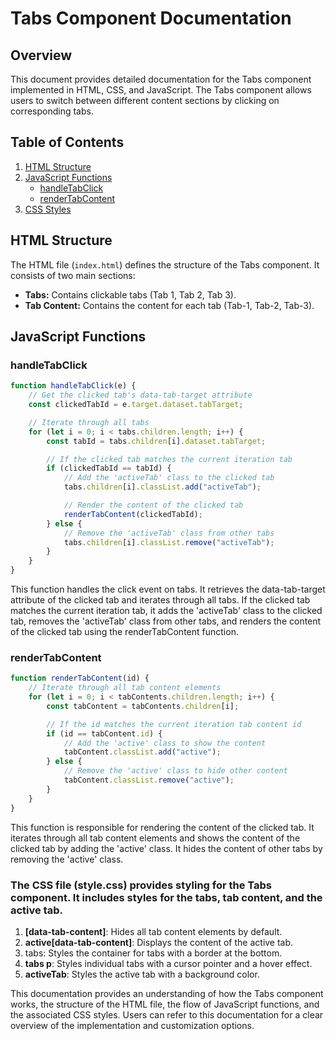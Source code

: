 # Tabs Component Documentation

## Overview
This document provides detailed documentation for the Tabs component implemented in HTML, CSS, and JavaScript. The Tabs component allows users to switch between different content sections by clicking on corresponding tabs.

## Table of Contents
1. [HTML Structure](#html-structure)
2. [JavaScript Functions](#javascript-functions)
   - [handleTabClick](#handletabclick)
   - [renderTabContent](#rendertabcontent)
3. [CSS Styles](#css-styles)

## HTML Structure <a name="html-structure"></a>
The HTML file (`index.html`) defines the structure of the Tabs component. It consists of two main sections:
- **Tabs:** Contains clickable tabs (Tab 1, Tab 2, Tab 3).
- **Tab Content:** Contains the content for each tab (Tab-1, Tab-2, Tab-3).

## JavaScript Functions <a name="javascript-functions"></a>

### handleTabClick <a name="handletabclick"></a>
```javascript
function handleTabClick(e) {
    // Get the clicked tab's data-tab-target attribute
    const clickedTabId = e.target.dataset.tabTarget;

    // Iterate through all tabs
    for (let i = 0; i < tabs.children.length; i++) {
        const tabId = tabs.children[i].dataset.tabTarget;

        // If the clicked tab matches the current iteration tab
        if (clickedTabId == tabId) {
            // Add the 'activeTab' class to the clicked tab
            tabs.children[i].classList.add("activeTab");

            // Render the content of the clicked tab
            renderTabContent(clickedTabId);
        } else {
            // Remove the 'activeTab' class from other tabs
            tabs.children[i].classList.remove("activeTab");
        }
    }
}
```

This function handles the click event on tabs. It retrieves the data-tab-target attribute of the clicked tab and iterates through all tabs. If the clicked tab matches the current iteration tab, it adds the 'activeTab' class to the clicked tab, removes the 'activeTab' class from other tabs, and renders the content of the clicked tab using the renderTabContent function.

### renderTabContent <a name="rendertabcontent"></a>
```javascript
function renderTabContent(id) {
    // Iterate through all tab content elements
    for (let i = 0; i < tabContents.children.length; i++) {
        const tabContent = tabContents.children[i];

        // If the id matches the current iteration tab content id
        if (id == tabContent.id) {
            // Add the 'active' class to show the content
            tabContent.classList.add("active");
        } else {
            // Remove the 'active' class to hide other content
            tabContent.classList.remove("active");
        }
    }
}
```
This function is responsible for rendering the content of the clicked tab. It iterates through all tab content elements and shows the content of the clicked tab by adding the 'active' class. It hides the content of other tabs by removing the 'active' class.

### <a name="css-styles"></a>
 ### The CSS file (style.css) provides styling for the Tabs component. It includes styles for the tabs, tab content, and the active tab.

1. **[data-tab-content]**: Hides all tab content elements by default.
2. **active[data-tab-content]**: Displays the content of the active tab.
3. tabs: Styles the container for tabs with a border at the bottom.
4. **tabs p**: Styles individual tabs with a cursor pointer and a hover effect.
5. **activeTab**: Styles the active tab with a background color.

This documentation provides an understanding of how the Tabs component works, the structure of the HTML file, the flow of JavaScript functions, and the associated CSS styles. Users can refer to this documentation for a clear overview of the implementation and customization options.